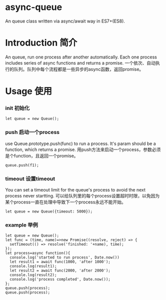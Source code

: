 # async-queue
An queue class written via async/await way in ES7+(ES8).  


# Introduction 简介
An queue, run one process after another automatically. 
Each one process includes series of async functions and returns a promise.
一个依次、自动执行的队列。队列中每个流程都是一些异步的async函数，返回promise。

# Usage 使用

### init 初始化
```
let queue = new Queue();
```
### push 启动一个process
use Queue.prototype.push(func) to run a process. It's param should be a function, which returns a promise.
用push方法来启动一个process，参数必须是个function，且返回一个promise。
```
queue.push(f1);
```

### timeout 设置timeout
You can set a timeout limit for the queue's process to avoid the next process never startting.
可以给队列里的每个process设置超时时限，以免因为某个process一直在处理中导致下一个process永远不能开始。
```
let queue = new Queue({timeout: 5000});
```

### example 举例
```
let queue = new Queue();
let func = (time, name)=>new Promise((resolve, reject) => {
  setTimeout(() => resolve('finished: '+name), time);
});
let process=async function(){
  console.log('started to run process', Date.now())
  let result1 = await func(1000, 'after 1000');
  console.log(result1);
  let result2 = await func(2000, 'after 2000');
  console.log(result2);
  console.log('process completed', Date.now());
};
queue.push(process);
queue.push(process);


```
